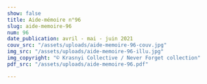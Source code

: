 ```yaml
---
show: false
title: Aide-mémoire n°96
slug: aide-memoire-96
num: 96
date_publication: avril - mai - juin 2021
couv_src: "/assets/uploads/aide-memoire-96-couv.jpg"
img_src: "/assets/uploads/aide-memoire-96-illu.jpg"
img_copyright: "© Krasnyi Collective / Never Forget collection"
pdf_src: "/assets/uploads/aide-memoire-96.pdf"

---
```

